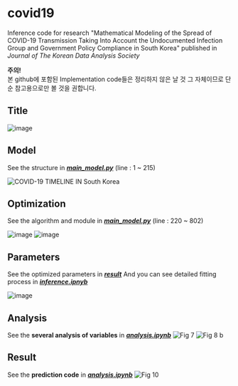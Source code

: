 # covid19
Inference code for research "Mathematical Modeling of the Spread of COVID-19 Transmission Taking Into Account the Undocumented Infection Group and Government Policy Compliance in South Korea" published in *Journal of The Korean Data Analysis Society*

**주의!**   
 본 github에 포함된 Implementation code들은 정리하지 않은 날 것 그 자체이므로 단순 참고용으로만 볼 것을 권합니다.


## Title
![image](https://user-images.githubusercontent.com/71121461/129678872-225e218b-d92a-469f-bdc3-b8c1bd599bea.png)

## Model
See the structure in [***main_model.py***](https://github.com/sjinu96/covid19/blob/main/main_model.py) (line : 1 ~ 215)

![COVID-19 TIMELINE IN South Korea](https://user-images.githubusercontent.com/71121461/129679076-bd37357c-0aa6-45ad-8da4-c04a1f53c325.png)

## Optimization
See the algorithm and module in [***main_model.py***](https://github.com/sjinu96/covid19/blob/main/main_model.py) (line : 220 ~ 802)

![image](https://user-images.githubusercontent.com/71121461/129679544-77076566-bbaa-4bbf-940e-604185c67ffd.png)
![image](https://user-images.githubusercontent.com/71121461/129679585-717463df-b2e4-4e4c-8534-909e34814baf.png)

## Parameters
See the optimized parameters in [***result***](https://github.com/sjinu96/covid19/tree/main/result)
And you can see detailed fitting process in [***inference.ipnyb***](https://github.com/sjinu96/covid19/blob/main/inference.ipynb)

![image](https://user-images.githubusercontent.com/71121461/129680055-35ef0f67-428a-4c4d-bf8b-1804da8da5d5.png)



## Analysis
See the **several analysis of variables** in [***analysis.ipynb***](https://github.com/sjinu96/covid19/blob/main/analysis.ipynb)
![Fig 7](https://user-images.githubusercontent.com/71121461/129679277-4c9c5083-90d4-4e9d-9d59-b73637b2ecdc.png)
![Fig 8  b](https://user-images.githubusercontent.com/71121461/129679289-97022c82-f38f-4779-b09a-3c3316c7a6b6.png)
## Result
See the **prediction code** in [***analysis.ipynb***](https://github.com/sjinu96/covid19/blob/main/analysis.ipynb)
![Fig 10](https://user-images.githubusercontent.com/71121461/129679216-8f12d1c8-20ca-407b-8ec3-63f16dc4d962.png)

